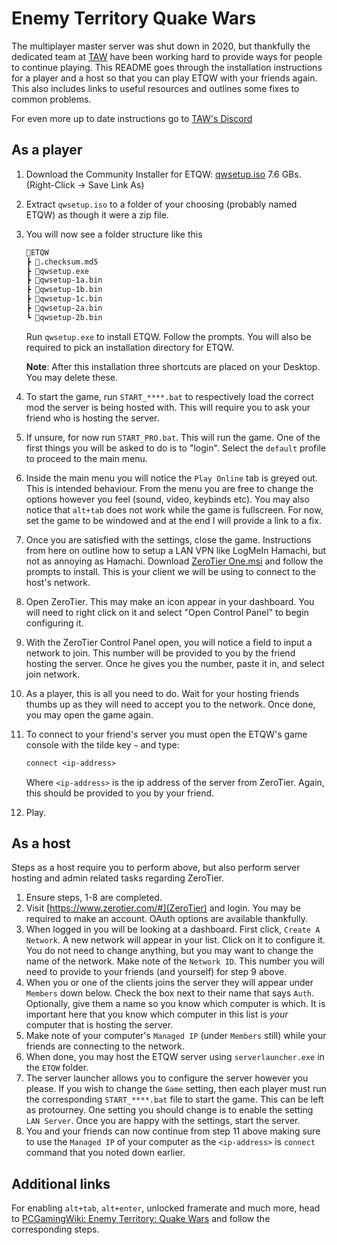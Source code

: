 # Enemy Territory Quake Wars

The multiplayer master server was shut down in 2020, but thankfully the dedicated team at [TAW](https://taw.net/) have been working hard to provide ways for people to continue playing. This README goes through the installation instructions for a player and a host so that you can play ETQW with your friends again. This also includes links to useful resources and outlines some fixes to common problems.

For even more up to date instructions go to [TAW's Discord](https://discordapp.com/invite/tX7Buk9)

## As a player

1. Download the Community Installer for ETQW: [qwsetup.iso](http://etqw.taw.net/qw/qwsetup.iso) 7.6 GBs. (Right-Click -> Save Link As)
2. Extract `qwsetup.iso` to a folder of your choosing (probably named ETQW) as though it were a zip file.
3. You will now see a folder structure like this

    ```txt
    📂ETQW
    ┣ 📜.checksum.md5
    ┣ 📜qwsetup.exe
    ┣ 📜qwsetup-1a.bin
    ┣ 📜qwsetup-1b.bin
    ┣ 📜qwsetup-1c.bin
    ┣ 📜qwsetup-2a.bin
    ┗ 📜qwsetup-2b.bin
    ```

    Run `qwsetup.exe` to install ETQW. Follow the prompts. You will also be required to pick an installation directory for ETQW.

    **Note**: After this installation three shortcuts are placed on your Desktop. You may delete these.
4. To start the game, run `START_****.bat` to respectively load the correct mod the server is being hosted with. This will require you to ask your friend who is hosting the server.
5. If unsure, for now run `START_PRO.bat`. This will run the game. One of the first things you will be asked to do is to "login". Select the `default` profile to proceed to the main menu.
6. Inside the main menu you will notice the `Play Online` tab is greyed out. This is intended behaviour. From the menu you are free to change the options however you feel (sound, video, keybinds etc). You may also notice that `alt+tab` does not work while the game is fullscreen. For now, set the game to be windowed and at the end I will provide a link to a fix.
7. Once you are satisfied with the settings, close the game. Instructions from here on outline how to setup a LAN VPN like LogMeIn Hamachi, but not as annoying as Hamachi. Download [ZeroTier One.msi](https://download.zerotier.com/dist/ZeroTier%20One.msi) and follow the prompts to install. This is your client we will be using to connect to the host's network.
8. Open ZeroTier. This may make an icon appear in your dashboard. You will need to right click on it and select "Open Control Panel" to begin configuring it.
9. With the ZeroTier Control Panel open, you will notice a field to input a network to join. This number will be provided to you by the friend hosting the server. Once he gives you the number, paste it in, and select join network.
10. As a player, this is all you need to do. Wait for your hosting friends thumbs up as they will need to accept you to the network. Once done, you may open the game again.
11. To connect to your friend's server you must open the ETQW's game console with the tilde key `~` and type:

    ```txt
    connect <ip-address>
    ```

    Where `<ip-address>` is the ip address of the server from ZeroTier. Again, this should be provided to you by your friend.
12. Play.

## As a host

Steps as a host require you to perform above, but also perform server hosting and admin related tasks regarding ZeroTier.

1. Ensure steps, 1-8 are completed.
2. Visit [https://www.zerotier.com/#](ZeroTier) and login. You may be required to make an account. OAuth options are available thankfully.
3. When logged in you will be looking at a dashboard. First click, `Create A Network`. A new network will appear in your list. Click on it to configure it. You do not need to change anything, but you may want to change the name of the network. Make note of the `Network ID`. This number you will need to provide to your friends (and yourself) for step 9 above.
4. When you or one of the clients joins the server they will appear under `Members` down below. Check the box next to their name that says `Auth`. Optionally, give them a name so you know which computer is which. It is important here that you know which computer in this list is *your* computer that is hosting the server.
5. Make note of your computer's `Managed IP` (under `Members` still) while your friends are connecting to the network.
6. When done, you may host the ETQW server using `serverlauncher.exe` in the `ETQW` folder.
7. The server launcher allows you to configure the server however you please. If you wish to change the `Game` setting, then each player must run the corresponding `START_****.bat` file to start the game. This can be left as protourney. One setting you should change is to enable the setting `LAN Server`. Once you are happy with the settings, start the server.
8. You and your friends can now continue from step 11 above making sure to use the `Managed IP` of your computer as the `<ip-address>` is `connect` command that you noted down earlier.

## Additional links

For enabling `alt+tab`, `alt+enter`, unlocked framerate and much more, head to [PCGamingWiki: Enemy Territory: Quake Wars](https://www.pcgamingwiki.com/wiki/Enemy_Territory:_Quake_Wars) and follow the corresponding steps.
